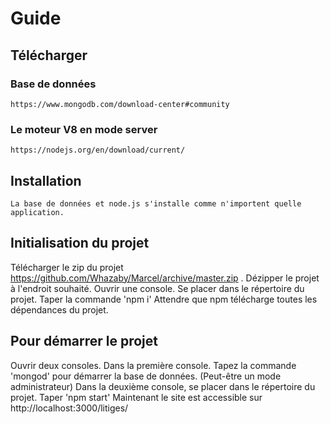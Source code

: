 # Guide
## Télécharger
### Base de données 
```
https://www.mongodb.com/download-center#community 
```
### Le moteur V8 en mode server
```
https://nodejs.org/en/download/current/
```
## Installation
```
La base de données et node.js s'installe comme n'importent quelle application.
```
## Initialisation du projet
Télécharger le zip du projet https://github.com/Whazaby/Marcel/archive/master.zip .
Dézipper le projet à l'endroit souhaité.
Ouvrir une console.
Se placer dans le répertoire du projet.
Taper la commande 'npm i'
Attendre que npm télécharge toutes les dépendances du projet.

## Pour démarrer le projet
Ouvrir deux consoles.
Dans la première console.
Tapez la commande 'mongod' pour démarrer la base de données. (Peut-être un mode administrateur)
Dans la deuxième console, se placer dans le répertoire du projet.
Taper 'npm start'
Maintenant le site est accessible sur http://localhost:3000/litiges/ 
